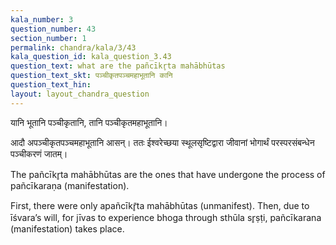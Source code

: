 ```yaml
---
kala_number: 3
question_number: 43
section_number: 1
permalink: chandra/kala/3/43
kala_question_id: kala_question_3.43
question_text: what are the pañcīkr̥ta mahābhūtas
question_text_skt: पञ्चीकृतपञ्चमहाभूतानि कानि
question_text_hin: 
layout: layout_chandra_question
---
```


<!-- skt-start -->
यानि भूतानि पञ्चीकृतानि, तानि पञ्चीकृतमहाभूतानि।

आदौ अपञ्चीकृतपञ्चमहाभूतानि आसन्। ततः ईश्वरेच्छया स्थूलसृष्टिद्वारा जीवानां भोगार्थं परस्परसंबन्धेन पञ्चीकरणं जातम्।
<!-- skt-end -->

<!-- eng-start -->
The pañcīkr̥ta mahābhūtas are the ones that have undergone the process of pañcīkaraṇa (manifestation). 

First, there were only apañcīkr̥̄ta mahābhūtas (unmanifest). Then, due to īśvara’s will, for jīvas to experience bhoga through sthūla sr̥ṣṭi, pañcīkarana (manifestation) takes place.
<!-- eng-end -->
